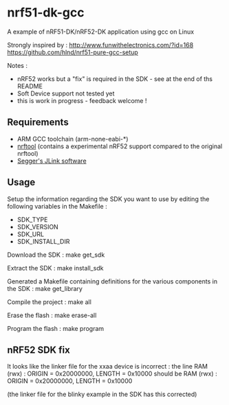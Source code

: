 # nrf51-dk-gcc
A example of nRF51-DK/nRF52-DK  application using gcc on Linux

Strongly inspired by :
http://www.funwithelectronics.com/?id=168
https://github.com/hlnd/nrf51-pure-gcc-setup

Notes :
   - nRF52 works but a "fix" is required in the SDK - see at the end of ths README
   - Soft Device support not tested yet
   - this is work in progress - feedback welcome !


## Requirements

- ARM GCC toolchain (arm-none-eabi-*)
- [nrftool](https://github.com/rbarzic/nrftool) (contains a experimental nRF52 support compared to the original nrftool)
- [Segger's JLink software](http://www.segger.com/jlink-software.html)

## Usage

Setup the information regarding the  SDK you want to use by editing the following variables in the Makefile :
- SDK_TYPE
- SDK_VERSION
- SDK_URL
- SDK_INSTALL_DIR

Download the SDK : make get_sdk

Extract the SDK : make install_sdk

Generated a Makefile containing definitions for the various components in the SDK : make get_library

Compile the project : make all

Erase the flash : make erase-all

Program the flash : make program


## nRF52 SDK fix

It looks like the linker file for the xxaa device is incorrect :
the line 
RAM (rwx) :  ORIGIN = 0x20000000, LENGTH = 0x10000
should be
RAM (rwx) :  ORIGIN = 0x20000000, LENGTH = 0x10000

(the linker file for the blinky example in the SDK has this corrected)



